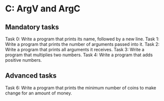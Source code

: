 # C: ArgV and ArgC

## Mandatory tasks

Task 0: Write a program that prints its name, followed by a new line.
Task 1: Write a program that prints the number of arguments passed into it.
Task 2: Write a program that prints all arguments it receives.
Task 3: Write a program that multiplies two numbers.
Task 4: Write a program that adds positive numbers.

## Advanced tasks

Task 6: Write a program that prints the minimum number of coins to make change for an amount of money.
